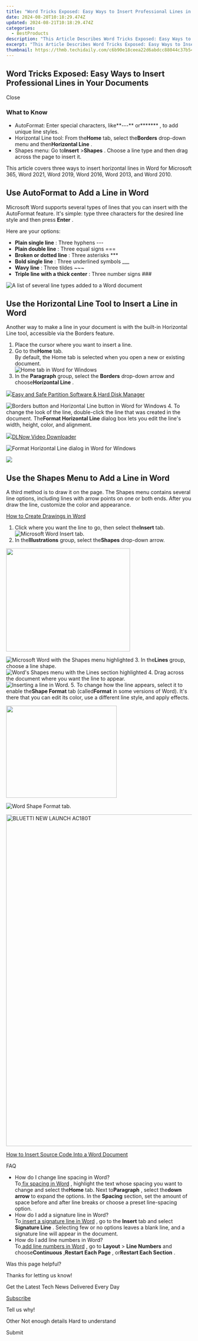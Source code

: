 ```yaml
---
title: "Word Tricks Exposed: Easy Ways to Insert Professional Lines in Your Documents"
date: 2024-08-20T10:18:29.474Z
updated: 2024-08-21T10:18:29.474Z
categories:
  - BestProducts
description: "This Article Describes Word Tricks Exposed: Easy Ways to Insert Professional Lines in Your Documents"
excerpt: "This Article Describes Word Tricks Exposed: Easy Ways to Insert Professional Lines in Your Documents"
thumbnail: https://thmb.techidaily.com/c6b90e18ceea22d6abdcc88044c37b5416ce971b6cd304d4b06dc96901e8f1f1.jpg
---
```


## Word Tricks Exposed: Easy Ways to Insert Professional Lines in Your Documents

Close 

###  What to Know

* AutoFormat: Enter special characters, like**\---** or**\*\*\*** , to add unique line styles.
* Horizontal Line tool: From the**Home** tab, select the**Borders** drop-down menu and then**Horizontal Line** .
* Shapes menu: Go to**Insert** \>**Shapes** . Choose a line type and then drag across the page to insert it.

 This article covers three ways to insert horizontal lines in Word for Microsoft 365, Word 2021, Word 2019, Word 2016, Word 2013, and Word 2010.

##  Use AutoFormat to Add a Line in Word 

 Microsoft Word supports several types of lines that you can insert with the AutoFormat feature. It's simple: type three characters for the desired line style and then press **Enter** .

 Here are your options:  

* **Plain single line** : Three hyphens ---
* **Plain double line** : Three equal signs ===
* **Broken or dotted line** : Three asterisks \*\*\*
* **Bold single line** : Three underlined symbols \_\_\_
* **Wavy line** : Three tildes \~\~\~
* **Triple line with a thick center** : Three number signs ###

![A list of several line types added to a Word document](https://www.lifewire.com/thmb/MDLUprJnAbH7BQyqUycsvB42OEU=/1500x0/filters:no_upscale():max_bytes(150000):strip_icc():format(webp)/Word_linetypes-3121d46c463b4445837ff9fcb06c8471.jpg) 

##  Use the Horizontal Line Tool to Insert a Line in Word 

 Another way to make a line in your document is with the built-in Horizontal Line tool, accessible via the Borders feature.

1. Place the cursor where you want to insert a line.
2. Go to the**Home** tab.  
 By default, the Home tab is selected when you open a new or existing document.  
![Home tab in Word for Windows](https://www.lifewire.com/thmb/eZCiJAbNu-wonyxKJ4ky8n2GTZY=/1500x0/filters:no_upscale():max_bytes(150000):strip_icc():format(webp)/001_insert-horizontal-lines-in-word-4169481-5c79795cc9e77c000136a71d.jpg)
3. In the **Paragraph** group, select the **Borders** drop-down arrow and choose**Horizontal Line** .  
<!-- affiliate ads begin -->
<a href="https://secure.2checkout.com/order/checkout.php?PRODS=22741618&QTY=1&AFFILIATE=108875&CART=1"><img src="https://www.diskpart.com/resource/images/index/dp-index-img-banner-people@2x.png" border="0">Easy and Safe Partition Software & Hard Disk Manager</a>
<!-- affiliate ads end -->
![Borders button and Horizontal Line button in Word for Windows](https://www.lifewire.com/thmb/zhSPJEjUGdprbXgT1Q5yQhRZ1Zo=/1500x0/filters:no_upscale():max_bytes(150000):strip_icc():format(webp)/002_insert-horizontal-lines-in-word-4169481-5c7979b7c9e77c000136a71e.jpg)
4. To change the look of the line, double-click the line that was created in the document. The**Format Horizontal Line** dialog box lets you edit the line's width, height, color, and alignment.  
<!-- affiliate ads begin -->
<a href="https://secure.2checkout.com/order/checkout.php?PRODS=4712430&QTY=1&AFFILIATE=108875&CART=1"><img src="https://secure.avangate.com/images/merchant/c404a5adbf90e09631678b13b05d9d7a/products/dlnow_256.png" border="0">DLNow Video Downloader</a>
<!-- affiliate ads end -->
![Format Horizontal Line dialog in Word for Windows](https://www.lifewire.com/thmb/MeSujbWnQrUAPFQjmcC8xGkW-b8=/1500x0/filters:no_upscale():max_bytes(150000):strip_icc():format(webp)/003_insert-horizontal-lines-in-word-4169481-5c797a97c9e77c0001f57bf9.jpg)

<!-- affiliate ads begin -->
<a href="https://store.bitdefender.com/affiliate.php?ACCOUNT=BITLATIN&AFFILIATE=108875&PATH=http%3A%2F%2Fwww.bitdefender.com%2Fbusiness%3FAFFILIATE%3D108875%26RESOURCE%3D30%2525%2BOff%2Ball%2BGravityZone%2BProducts"><img src="https://www.bitdefender.com/content/dam/bitdefender/business/campaign/1200X628.png" border="0"></a>
<!-- affiliate ads end -->
##  Use the Shapes Menu to Add a Line in Word 

 A third method is to draw it on the page. The Shapes menu contains several line options, including lines with arrow points on one or both ends. After you draw the line, customize the color and appearance.

[ How to Create Drawings in Word ](https://www.lifewire.com/how-to-draw-in-word-4173698) 

1. Click where you want the line to go, then select the**Insert** tab.  
![Microsoft Word Insert tab.](https://www.lifewire.com/thmb/AmvL8LzlWgX_2I57w2XZn6gOis8=/1500x0/filters:no_upscale():max_bytes(150000):strip_icc():format(webp)/WordInsertMenu-de03eaa14bbd4045aa6181fee02093fb.jpg)
2. In the**Illustrations** group, select the**Shapes** drop-down arrow.  
<!-- affiliate ads begin -->
<a href="https://getlyla.pxf.io/c/5597632/1455723/15391" target="_top" id="1455723"><img src="//a.impactradius-go.com/display-ad/15391-1455723" border="0" alt="" width="336" height="280"/></a><img height="0" width="0" src="https://imp.pxf.io/i/5597632/1455723/15391" style="position:absolute;visibility:hidden;" border="0" />
<!-- affiliate ads end -->
![Microsoft Word with the Shapes menu highlighted](https://www.lifewire.com/thmb/72Xdq0nPvB0M_OMVxNg6gSySsJA=/1500x0/filters:no_upscale():max_bytes(150000):strip_icc():format(webp)/003-annotating-an-image-in-microsoft-word-3539867-86870dbe0bd54a33b6a00e16532bd93c.jpg)
3. In the**Lines** group, choose a line shape.  
![Word's Shapes menu with the Lines section highlighted](https://www.lifewire.com/thmb/faFUu5tlfOe8GC9iGabZ5dqDEak=/1500x0/filters:no_upscale():max_bytes(150000):strip_icc():format(webp)/002-insert-horizontal-lines-in-word-4169481-4499f0e5ad0144809c06d04742850cae.jpg)
4. Drag across the document where you want the line to appear.  
![Inserting a line in Word.](https://www.lifewire.com/thmb/5RtK3vkEoasdq3bveWGRqZIA-Rs=/1500x0/filters:no_upscale():max_bytes(150000):strip_icc():format(webp)/WordInsertLine-2b65a57665274cb58fb688c41dfb4be0.jpg)
5. To change how the line appears, select it to enable the**Shape Format** tab (called**Format** in some versions of Word). It's there that you can edit its color, use a different line style, and apply effects.  
<!-- affiliate ads begin -->
<a href="https://godlikehost.sjv.io/c/5597632/1920047/21774" target="_top" id="1920047"><img src="//a.impactradius-go.com/display-ad/21774-1920047" border="0" alt="" width="300" height="250"/></a><img height="0" width="0" src="https://imp.pxf.io/i/5597632/1920047/21774" style="position:absolute;visibility:hidden;" border="0" />
<!-- affiliate ads end -->
![Word Shape Format tab.](https://www.lifewire.com/thmb/69pvq98lXahA03qAFKr8ox7fBaM=/1500x0/filters:no_upscale():max_bytes(150000):strip_icc():format(webp)/Word_linedesign-56270eba450549208dc1a55a4203b1f7.jpg)

<!-- affiliate ads begin -->
<a href="https://bluettide.pxf.io/c/5597632/2042332/17092" target="_top" id="2042332"><img src="//a.impactradius-go.com/display-ad/17092-2042332" border="0" alt="BLUETTI NEW LAUNCH AC180T" width="960" height="900"/></a><img height="0" width="0" src="https://imp.pxf.io/i/5597632/2042332/17092" style="position:absolute;visibility:hidden;" border="0" />
<!-- affiliate ads end -->
[  How to Insert Source Code Into a Word Document ](https://www.lifewire.com/insert-source-code-into-word-document-3994582) 

 FAQ

* How do I change line spacing in Word?  
 To[ fix spacing in Word](https://www.lifewire.com/fix-spacing-in-word-5208730) , highlight the text whose spacing you want to change and select the**Home** tab. Next to**Paragraph** , select the**down arrow** to expand the options. In the **Spacing** section, set the amount of space before and after line breaks or choose a preset line-spacing option.
* How do I add a signature line in Word?  
 To[ insert a signature line in Word](https://www.lifewire.com/how-to-insert-signature-in-word-4173875) , go to the **Insert** tab and select **Signature Line** . Selecting few or no options leaves a blank line, and a signature line will appear in the document.
* How do I add line numbers in Word?  
 To[ add line numbers in Word](https://www.lifewire.com/how-to-add-line-numbers-3540351) , go to **Layout** \> **Line Numbers** and choose**Continuous** ,**Restart Each Page** , or**Restart Each Section** .

Was this page helpful?

Thanks for letting us know!

 Get the Latest Tech News Delivered Every Day

[ Subscribe ](https://www.lifewire.com/#) 

Tell us why!

 Other  Not enough details  Hard to understand 

 Submit 

<ins class="adsbygoogle"
     style="display:block"
     data-ad-format="autorelaxed"
     data-ad-client="ca-pub-7571918770474297"
     data-ad-slot="1223367746"></ins>



<ins class="adsbygoogle"
     style="display:block"
     data-ad-client="ca-pub-7571918770474297"
     data-ad-slot="8358498916"
     data-ad-format="auto"
     data-full-width-responsive="true"></ins>


